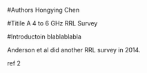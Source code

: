 #Authors
Hongying Chen

#Titile
A 4 to 6 GHz RRL Survey

#Introductoin
blablablabla

Anderson et al did another RRL survey in 2014.

ref 2